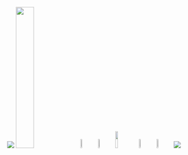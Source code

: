 <p>
  <img src="https://kraparesh.co/assets/Upper.png" />
  <img width="29%" src="https://kraparesh.co/assets/L1.png" />
  <a href="https://www.linkedin.com/in/kraparesh" target="_blank"><img width="7.3%"src="https://kraparesh.co/assets/L2.png" /></a>
  <a href="https://www.github.com/kraparesh" target="_blank"><img width="7.3%"src="https://kraparesh.co/assets/L3.png" /></a>
  <a href="https://www.kraparesh.co/" target="_blank"><img width="10%"src="https://kraparesh.co/assets/L4.png" /></a>
  <a href="mailto:kraparesh@gmail.com" target="_blank"><img width="7.3%"src="https://kraparesh.co/assets/L5.png" /></a>
  <a href="https://www.twitter.com/Aparesh20" target="_blank"><img width="7.3%"src="https://kraparesh.co/assets/L6.png" /></a>
  <img src="https://kraparesh.co/assets/Stroke.png" /></a>
</p>
